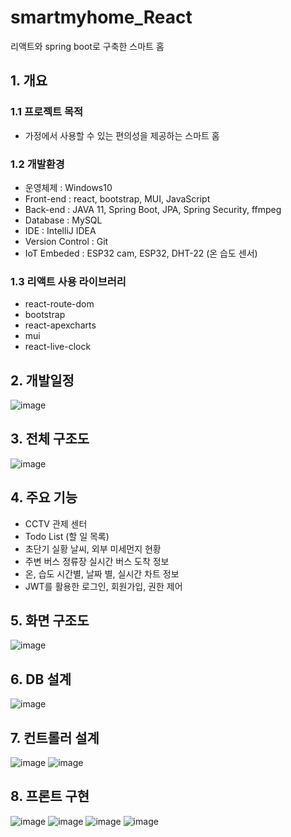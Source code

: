 # smartmyhome_React
리액트와 spring boot로 구축한 스마트 홈 

## 1. 개요 
### 1.1 프로젝트 목적
 - 가정에서 사용할 수 있는 편의성을 제공하는 스마트 홈 

### 1.2 개발환경
- 운영체제 : Windows10
- Front-end : react, bootstrap, MUI, JavaScript
- Back-end : JAVA 11, Spring Boot, JPA, Spring Security, ffmpeg
- Database : MySQL
- IDE : IntelliJ IDEA
- Version Control : Git
- IoT Embeded : ESP32 cam, ESP32, DHT-22 (온 습도 센서)

### 1.3 리액트 사용 라이브러리 
- react-route-dom 
- bootstrap 
- react-apexcharts 
- mui
- react-live-clock

## 2. 개발일정
![image](https://user-images.githubusercontent.com/61840067/180309335-efdab964-8e5d-4685-9af1-1cb64305bf59.png)

## 3. 전체 구조도
![image](https://user-images.githubusercontent.com/61840067/180310306-d445ed8b-7047-4182-8f93-2fab80d3b7af.png)

## 4. 주요 기능 
- CCTV 관제 센터
- Todo List (할 일 목록)
- 초단기 실황 날씨, 외부 미세먼지 현황 
- 주변 버스 정류장 실시간 버스 도착 정보
- 온, 습도 시간별, 날짜 별, 실시간 차트 정보 
- JWT를 활용한 로그인, 회원가입, 권한 제어

## 5. 화면 구조도 
![image](https://user-images.githubusercontent.com/61840067/180310507-dcfbceb4-d444-403b-b855-059b88ecfdce.png)

## 6. DB 설계 
![image](https://user-images.githubusercontent.com/61840067/180310549-81d4a8be-d45f-44be-b437-5aedb25fca0b.png)

## 7. 컨트롤러 설계 
![image](https://user-images.githubusercontent.com/61840067/180310588-798d2262-540b-4c04-93e9-d66e6a57dc02.png)
![image](https://user-images.githubusercontent.com/61840067/180310603-5534a2f1-c7ba-4210-8cb3-90648c7e63f7.png)

## 8. 프론트 구현 
![image](https://user-images.githubusercontent.com/61840067/180310711-2d6dcbc8-f9e5-451b-8b98-2006e818c88e.png)
![image](https://user-images.githubusercontent.com/61840067/180310783-3e78a0cd-1347-4b07-95a9-c5b2ce77cff7.png)
![image](https://user-images.githubusercontent.com/61840067/180310805-a3110ae0-219c-40d5-83a7-e2953755f00f.png)
![image](https://user-images.githubusercontent.com/61840067/180310829-a8dbfc44-6ff5-4468-9037-083113d91698.png)


